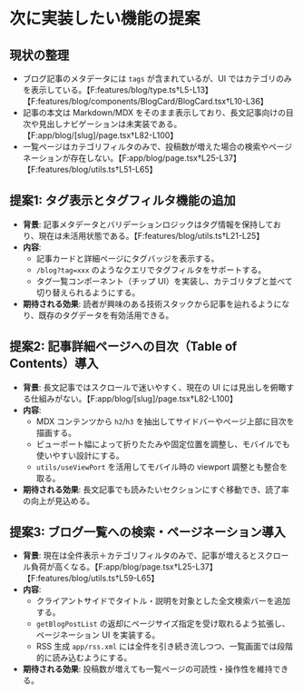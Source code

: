 # 次に実装したい機能の提案

## 現状の整理
- ブログ記事のメタデータには `tags` が含まれているが、UI ではカテゴリのみを表示している。【F:features/blog/type.ts†L5-L13】【F:features/blog/components/BlogCard/BlogCard.tsx†L10-L36】
- 記事の本文は Markdown/MDX をそのまま表示しており、長文記事向けの目次や見出しナビゲーションは未実装である。【F:app/blog/[slug]/page.tsx†L82-L100】
- 一覧ページはカテゴリフィルタのみで、投稿数が増えた場合の検索やページネーションが存在しない。【F:app/blog/page.tsx†L25-L37】【F:features/blog/utils.ts†L51-L65】

## 提案1: タグ表示とタグフィルタ機能の追加
- **背景**: 記事メタデータとバリデーションロジックはタグ情報を保持しており、現在は未活用状態である。【F:features/blog/utils.ts†L21-L25】
- **内容**: 
  - 記事カードと詳細ページにタグバッジを表示する。
  - `/blog?tag=xxx` のようなクエリでタグフィルタをサポートする。
  - タグ一覧コンポーネント（チップ UI）を実装し、カテゴリタブと並べて切り替えられるようにする。
- **期待される効果**: 読者が興味のある技術スタックから記事を辿れるようになり、既存のタグデータを有効活用できる。

## 提案2: 記事詳細ページへの目次（Table of Contents）導入
- **背景**: 長文記事ではスクロールで迷いやすく、現在の UI には見出しを俯瞰する仕組みがない。【F:app/blog/[slug]/page.tsx†L82-L100】
- **内容**:
  - MDX コンテンツから `h2`/`h3` を抽出してサイドバーやページ上部に目次を描画する。
  - ビューポート幅によって折りたたみや固定位置を調整し、モバイルでも使いやすい設計にする。
  - `utils/useViewPort` を活用してモバイル時の viewport 調整とも整合を取る。
- **期待される効果**: 長文記事でも読みたいセクションにすぐ移動でき、読了率の向上が見込める。

## 提案3: ブログ一覧への検索・ページネーション導入
- **背景**: 現在は全件表示＋カテゴリフィルタのみで、記事が増えるとスクロール負荷が高くなる。【F:app/blog/page.tsx†L25-L37】【F:features/blog/utils.ts†L59-L65】
- **内容**:
  - クライアントサイドでタイトル・説明を対象とした全文検索バーを追加する。
  - `getBlogPostList` の返却にページサイズ指定を受け取れるよう拡張し、ページネーション UI を実装する。
  - RSS 生成 `app/rss.xml` には全件を引き続き流しつつ、一覧画面では段階的に読み込むようにする。
- **期待される効果**: 投稿数が増えても一覧ページの可読性・操作性を維持できる。
